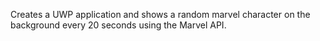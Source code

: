 Creates a UWP application and shows a random marvel character on the background every 20 seconds using the Marvel API.
